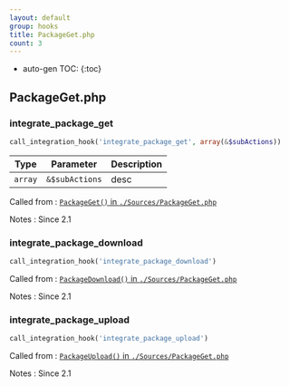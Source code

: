 ```yaml
---
layout: default
group: hooks
title: PackageGet.php
count: 3
---
```

* auto-gen TOC:
{:toc}

## PackageGet.php
### integrate_package_get

```php
call_integration_hook('integrate_package_get', array(&$subActions))
```

Type|Parameter|Description
---|---|---
`array`|`&$subActions`|desc

Called from
: [`PackageGet()` in `./Sources/PackageGet.php`](../docs/packageget.html#packageget)

Notes
: Since 2.1

### integrate_package_download

```php
call_integration_hook('integrate_package_download')
```


Called from
: [`PackageDownload()` in `./Sources/PackageGet.php`](../docs/packageget.html#packagedownload)

Notes
: Since 2.1

### integrate_package_upload

```php
call_integration_hook('integrate_package_upload')
```


Called from
: [`PackageUpload()` in `./Sources/PackageGet.php`](../docs/packageget.html#packageupload)

Notes
: Since 2.1

